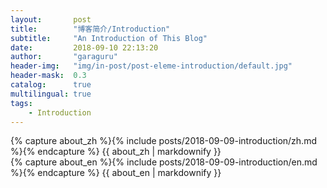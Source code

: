 ```yaml
---
layout:       post
title:        "博客简介/Introduction"
subtitle:     "An Introduction of This Blog"
date:         2018-09-10 22:13:20
author:       "garaguru"
header-img:   "img/in-post/post-eleme-introduction/default.jpg"
header-mask:  0.3
catalog:      true
multilingual: true
tags:
    - Introduction
---
```


<!-- Chinese Version -->
<div class="zh post-container">
    {% capture about_zh %}{% include posts/2018-09-09-introduction/zh.md %}{% endcapture %}
    {{ about_zh | markdownify }}
</div>

<!-- English Version -->
<div class="en post-container">
    {% capture about_en %}{% include posts/2018-09-09-introduction/en.md %}{% endcapture %}
    {{ about_en | markdownify }}
</div>
